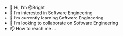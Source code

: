 - 👋 Hi, I’m @Bright
- 👀 I’m interested in Software Engineering
- 🌱 I’m currently learning Software Engineering
- 💞️ I’m looking to collaborate on Software Engineering
- 📫 How to reach me ...

<!---
Brighties/Brighties is a ✨ special ✨ repository because its `README.md` (this file) appears on your GitHub profile.
You can click the Preview link to take a look at your changes.
--->

